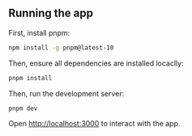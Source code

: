 ## Running the app

First, install pnpm:

```bash
npm install -g pnpm@latest-10
```

Then, ensure all dependencies are installed locaclly:

```bash
pnpm install
```

Then, run the development server:

```bash
pnpm dev
```

Open [http://localhost:3000](http://localhost:3000) to interact with the app.

